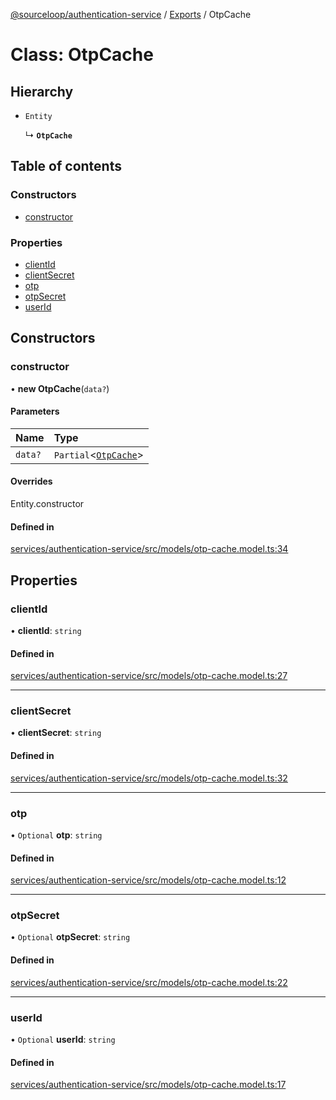 [@sourceloop/authentication-service](../README.md) / [Exports](../modules.md) / OtpCache

# Class: OtpCache

## Hierarchy

- `Entity`

  ↳ **`OtpCache`**

## Table of contents

### Constructors

- [constructor](OtpCache.md#constructor)

### Properties

- [clientId](OtpCache.md#clientid)
- [clientSecret](OtpCache.md#clientsecret)
- [otp](OtpCache.md#otp)
- [otpSecret](OtpCache.md#otpsecret)
- [userId](OtpCache.md#userid)

## Constructors

### constructor

• **new OtpCache**(`data?`)

#### Parameters

| Name | Type |
| :------ | :------ |
| `data?` | `Partial`<[`OtpCache`](OtpCache.md)\> |

#### Overrides

Entity.constructor

#### Defined in

[services/authentication-service/src/models/otp-cache.model.ts:34](https://github.com/sourcefuse/loopback4-microservice-catalog/blob/77bb890a2/services/authentication-service/src/models/otp-cache.model.ts#L34)

## Properties

### clientId

• **clientId**: `string`

#### Defined in

[services/authentication-service/src/models/otp-cache.model.ts:27](https://github.com/sourcefuse/loopback4-microservice-catalog/blob/77bb890a2/services/authentication-service/src/models/otp-cache.model.ts#L27)

___

### clientSecret

• **clientSecret**: `string`

#### Defined in

[services/authentication-service/src/models/otp-cache.model.ts:32](https://github.com/sourcefuse/loopback4-microservice-catalog/blob/77bb890a2/services/authentication-service/src/models/otp-cache.model.ts#L32)

___

### otp

• `Optional` **otp**: `string`

#### Defined in

[services/authentication-service/src/models/otp-cache.model.ts:12](https://github.com/sourcefuse/loopback4-microservice-catalog/blob/77bb890a2/services/authentication-service/src/models/otp-cache.model.ts#L12)

___

### otpSecret

• `Optional` **otpSecret**: `string`

#### Defined in

[services/authentication-service/src/models/otp-cache.model.ts:22](https://github.com/sourcefuse/loopback4-microservice-catalog/blob/77bb890a2/services/authentication-service/src/models/otp-cache.model.ts#L22)

___

### userId

• `Optional` **userId**: `string`

#### Defined in

[services/authentication-service/src/models/otp-cache.model.ts:17](https://github.com/sourcefuse/loopback4-microservice-catalog/blob/77bb890a2/services/authentication-service/src/models/otp-cache.model.ts#L17)
